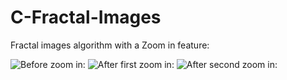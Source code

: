 # C-Fractal-Images

Fractal images algorithm with a Zoom in feature: 


![Before zoom in:]()
![After first zoom in:]()
![After second zoom in:]() 
